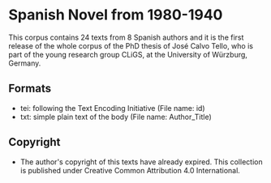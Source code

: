 Spanish Novel from 1980-1940
========================================

This corpus contains  24 texts from 8 Spanish authors and it is the first release of the whole corpus of the PhD thesis of José Calvo Tello, who is part of the young research group CLiGS, at the University of Würzburg, Germany.

## Formats

* tei: following the Text Encoding Initiative (File name: id)
* txt: simple plain text of the body (File name: Author_Title)

## Copyright

* The author's copyright of this texts have already expired. This collection is published under Creative Common Attribution 4.0 International.
